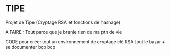# TIPE
Projet de Tipe (Cryptage RSA et fonctions de hashage)


A FAIRE : Tout parce que je branle rien de ma ptn de vie 


CODE pour créer tout un environnement de cryptage clé RSA tout le bazar + se documenter bcp bcp 
